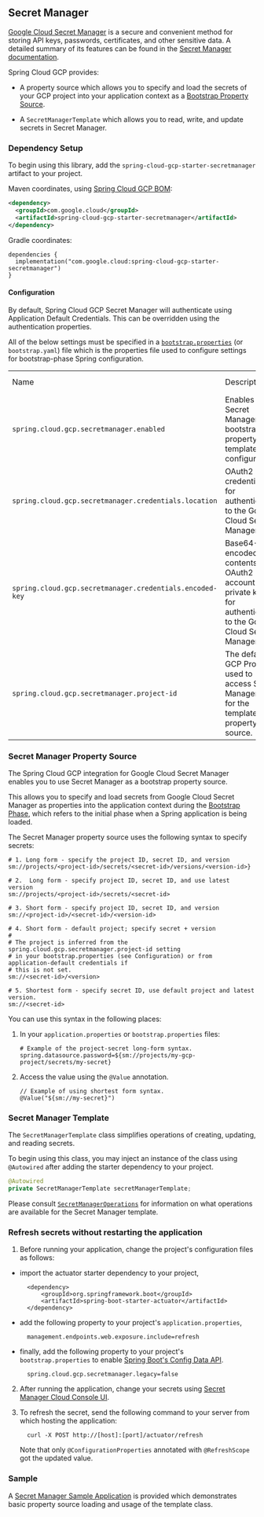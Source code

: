 ## Secret Manager

[Google Cloud Secret Manager](https://cloud.google.com/secret-manager)
is a secure and convenient method for storing API keys, passwords,
certificates, and other sensitive data. A detailed summary of its
features can be found in the [Secret Manager
documentation](https://cloud.google.com/blog/products/identity-security/introducing-google-clouds-secret-manager).

Spring Cloud GCP provides:

  - A property source which allows you to specify and load the secrets
    of your GCP project into your application context as a [Bootstrap
    Property
    Source](https://cloud.spring.io/spring-cloud-commons/multi/multi__spring_cloud_context_application_context_services.html#_the_bootstrap_application_context).

  - A `SecretManagerTemplate` which allows you to read, write, and
    update secrets in Secret Manager.

### Dependency Setup

To begin using this library, add the
`spring-cloud-gcp-starter-secretmanager` artifact to your project.

Maven coordinates, using [Spring Cloud GCP
BOM](getting-started.xml#bill-of-materials):

``` xml
<dependency>
  <groupId>com.google.cloud</groupId>
  <artifactId>spring-cloud-gcp-starter-secretmanager</artifactId>
</dependency>
```

Gradle coordinates:

    dependencies {
      implementation("com.google.cloud:spring-cloud-gcp-starter-secretmanager")
    }

#### Configuration

By default, Spring Cloud GCP Secret Manager will authenticate using
Application Default Credentials. This can be overridden using the
authentication properties.

<div class="note">

All of the below settings must be specified in a
[`bootstrap.properties`](https://cloud.spring.io/spring-cloud-commons/multi/multi__spring_cloud_context_application_context_services.html#_the_bootstrap_application_context)
(or `bootstrap.yaml`) file which is the properties file used to
configure settings for bootstrap-phase Spring configuration.

</div>

|                                                          |                                                                                                                  |          |                                                                                                                                 |
| -------------------------------------------------------- | ---------------------------------------------------------------------------------------------------------------- | -------- | ------------------------------------------------------------------------------------------------------------------------------- |
| Name                                                     | Description                                                                                                      | Required | Default value                                                                                                                   |
| `spring.cloud.gcp.secretmanager.enabled`                 | Enables the Secret Manager bootstrap property and template configuration.                                        | No       | `true`                                                                                                                          |
| `spring.cloud.gcp.secretmanager.credentials.location`    | OAuth2 credentials for authenticating to the Google Cloud Secret Manager API.                                    | No       | By default, infers credentials from [Application Default Credentials](https://cloud.google.com/docs/authentication/production). |
| `spring.cloud.gcp.secretmanager.credentials.encoded-key` | Base64-encoded contents of OAuth2 account private key for authenticating to the Google Cloud Secret Manager API. | No       | By default, infers credentials from [Application Default Credentials](https://cloud.google.com/docs/authentication/production). |
| `spring.cloud.gcp.secretmanager.project-id`              | The default GCP Project used to access Secret Manager API for the template and property source.                  | No       | By default, infers the project from [Application Default Credentials](https://cloud.google.com/docs/authentication/production). |

### Secret Manager Property Source

The Spring Cloud GCP integration for Google Cloud Secret Manager enables
you to use Secret Manager as a bootstrap property source.

This allows you to specify and load secrets from Google Cloud Secret
Manager as properties into the application context during the [Bootstrap
Phase](https://cloud.spring.io/spring-cloud-commons/reference/html/#the-bootstrap-application-context),
which refers to the initial phase when a Spring application is being
loaded.

The Secret Manager property source uses the following syntax to specify
secrets:

    # 1. Long form - specify the project ID, secret ID, and version
    sm://projects/<project-id>/secrets/<secret-id>/versions/<version-id>}
    
    # 2.  Long form - specify project ID, secret ID, and use latest version
    sm://projects/<project-id>/secrets/<secret-id>
    
    # 3. Short form - specify project ID, secret ID, and version
    sm://<project-id>/<secret-id>/<version-id>
    
    # 4. Short form - default project; specify secret + version
    #
    # The project is inferred from the spring.cloud.gcp.secretmanager.project-id setting
    # in your bootstrap.properties (see Configuration) or from application-default credentials if
    # this is not set.
    sm://<secret-id>/<version>
    
    # 5. Shortest form - specify secret ID, use default project and latest version.
    sm://<secret-id>

You can use this syntax in the following places:

1.  In your `application.properties` or `bootstrap.properties` files:
    
        # Example of the project-secret long-form syntax.
        spring.datasource.password=${sm://projects/my-gcp-project/secrets/my-secret}

2.  Access the value using the `@Value` annotation.
    
        // Example of using shortest form syntax.
        @Value("${sm://my-secret}")

### Secret Manager Template

The `SecretManagerTemplate` class simplifies operations of creating,
updating, and reading secrets.

To begin using this class, you may inject an instance of the class using
`@Autowired` after adding the starter dependency to your project.

``` java
@Autowired
private SecretManagerTemplate secretManagerTemplate;
```

Please consult
[`SecretManagerOperations`](https://github.com/GoogleCloudPlatform/spring-cloud-gcp/blob/main/spring-cloud-gcp-secretmanager/src/main/java/com/google/cloud/spring/secretmanager/SecretManagerOperations.java)
for information on what operations are available for the Secret Manager
template.

### Refresh secrets without restarting the application

1. Before running your application, change the project's configuration files as follows:

- import the actuator starter dependency to your project,

        <dependency>
            <groupId>org.springframework.boot</groupId>
            <artifactId>spring-boot-starter-actuator</artifactId>
        </dependency>

- add the following property to your project's `application.properties`,

        management.endpoints.web.exposure.include=refresh

- finally, add the following property to your project's `bootstrap.properties` to enable [Spring Boot's Config Data API](https://spring.io/blog/2020/08/14/config-file-processing-in-spring-boot-2-4).
 
        spring.cloud.gcp.secretmanager.legacy=false


2. After running the application, change your secrets using [Secret Manager Cloud Console UI](https://console.cloud.google.com/security/secret-manager).

3. To refresh the secret, send the following command to your server from which hosting the application:

         curl -X POST http://[host]:[port]/actuator/refresh

    Note that only `@ConfigurationProperties` annotated with `@RefreshScope` got the updated value.

### Sample

A [Secret Manager Sample
Application](https://github.com/GoogleCloudPlatform/spring-cloud-gcp/tree/main/spring-cloud-gcp-samples/spring-cloud-gcp-secretmanager-sample)
is provided which demonstrates basic property source loading and usage
of the template class.

